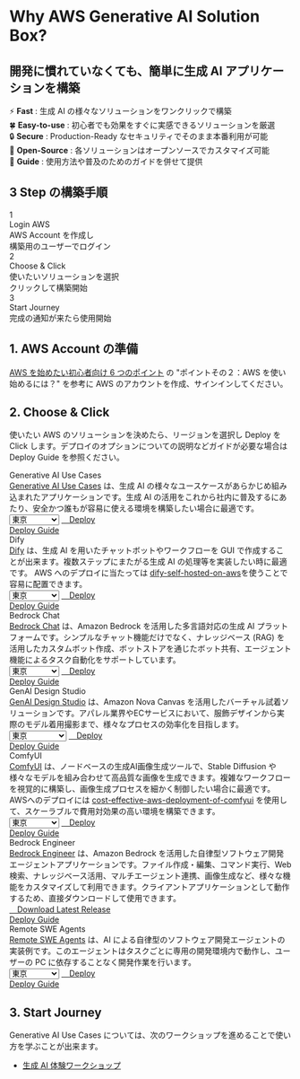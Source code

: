 # Why AWS Generative AI Solution Box?

## 開発に慣れていなくても、簡単に生成 AI アプリケーションを構築

:zap: **Fast** : 生成 AI の様々なソリューションをワンクリックで構築  
:four_leaf_clover: **Easy-to-use** : 初心者でも効果をすぐに実感できるソリューションを厳選  
:lock: **Secure** : Production-Ready なセキュリティでそのまま本番利用が可能  
:hammer: **Open-Source** : 各ソリューションはオープンソースでカスタマイズ可能  
:book: **Guide** : 使用方法や普及のためのガイドを併せて提供  

## 3 Step の構築手順

<div class="steps-container">
  <div class="step-card">
    <div class="step-number">1</div>
    <div class="step-title">Login AWS</div>
    <div class="step-description">AWS Account を作成し<br/>構築用のユーザーでログイン</div>
  </div>
  <div class="step-card">
    <div class="step-number">2</div>
    <div class="step-title">Choose & Click</div>
    <div class="step-description">使いたいソリューションを選択<br/>クリックして構築開始</div>
  </div>
  <div class="step-card">
    <div class="step-number">3</div>
    <div class="step-title">Start Journey</div>
    <div class="step-description">完成の通知が来たら使用開始</div>
  </div>
</div>

## 1. AWS Account の準備

[AWS を始めたい初心者向け 6 つのポイント](https://aws.amazon.com/jp/local/aws-beginner-six-points/) の "ポイントその２：AWS を使い始めるには？" を参考に AWS のアカウントを作成、サインインしてください。

## 2. Choose & Click

使いたい AWS のソリューションを決めたら、リージョンを選択し Deploy を Click します。デプロイのオプションについての説明などガイドが必要な場合は Deploy Guide を参照ください。

<div class="solution-card">
  <div class="solution-card__image">
    <!-- <img src="assets/images/usecase_generate_diagram.gif" alt="Generative AI Use Cases Screenshot"> -->
  </div>
  <div class="solution-card__content">
    <div class="solution-card__title">Generative AI Use Cases</div>
    <div class="solution-card__description">
      <a href="https://github.com/aws-samples/generative-ai-use-cases-jp" target="_blank">Generative AI Use Cases</a> は、生成 AI の様々なユースケースがあらかじめ組み込まれたアプリケーションです。生成 AI の活用をこれから社内に普及するにあたり、安全かつ誰もが容易に使える環境を構築したい場合に最適です。
    </div>
    <div class="solution-card__actions">
      <div class="deployment-container">
        <select class="region-selector">
          <option value="ap-northeast-1">東京</option>
          <option value="ap-northeast-3">大阪</option>
          <option value="us-east-1">バージニア</option>
          <option value="us-west-2">オレゴン</option>
        </select>
        <a href="https://ap-northeast-1.console.aws.amazon.com/cloudformation/home#/stacks/create/review?stackName=GenUDeploymentStack&templateURL=https://aws-ml-jp.s3.ap-northeast-1.amazonaws.com/asset-deployments/GenUDeploymentStack.yaml" class="deployment-button md-button" target="_blank">
          <i class="fa-solid fa-rocket"></i>　Deploy
        </a>
      </div>
      <a href="solutions/generative-ai-use-cases/" class="detail-button">
        <i class="fa-solid fa-file-lines"></i>
        Deploy Guide
      </a>
    </div>
  </div>
</div>

<div class="solution-card">
  <div class="solution-card__image">
    <!-- <img src="/assets/images/dify.png" alt="Dify Screenshot"> -->
  </div>
  <div class="solution-card__content">
    <div class="solution-card__title">Dify</div>
    <div class="solution-card__description">
      <a href="https://dify.ai/jp" target="_blank">Dify</a> は、生成 AI を用いたチャットボットやワークフローを GUI で作成することが出来ます。複数ステップにまたがる生成 AI の処理等を実装したい時に最適です。 AWS へのデプロイに当たっては <a href="https://github.com/aws-samples/dify-self-hosted-on-aws" target="_blank">dify-self-hosted-on-aws</a>を使うことで容易に配置できます。
    </div>
    <div class="solution-card__actions">
      <div class="deployment-container">
        <select class="region-selector">
          <option value="ap-northeast-1">東京</option>
          <option value="ap-northeast-3">大阪</option>
          <option value="us-east-1">バージニア</option>
          <option value="us-west-2">オレゴン</option>
        </select>
        <a href="https://ap-northeast-1.console.aws.amazon.com/cloudformation/home#/stacks/create/review?stackName=DifyDeploymentStack&templateURL=https://aws-ml-jp.s3.ap-northeast-1.amazonaws.com/asset-deployments/DifyDeploymentStack.yaml" class="deployment-button md-button" target="_blank">
          <i class="fa-solid fa-rocket"></i>　Deploy
        </a>
      </div>
      <a href="solutions/dify/" class="detail-button">
        <i class="fa-solid fa-file-lines"></i>
        Deploy Guide
      </a>
    </div>
  </div>
</div>

<div class="solution-card">
  <div class="solution-card__image">
    <!-- <img src="/assets/images/bedrock-chat.png" alt="Bedrock Chat Screenshot"> -->
  </div>
  <div class="solution-card__content">
    <div class="solution-card__title">Bedrock Chat</div>
    <div class="solution-card__description">
      <a href="https://github.com/aws-samples/bedrock-chat" target="_blank">Bedrock Chat</a> は、Amazon Bedrock を活用した多言語対応の生成 AI プラットフォームです。シンプルなチャット機能だけでなく、ナレッジベース (RAG) を活用したカスタムボット作成、ボットストアを通じたボット共有、エージェント機能によるタスク自動化をサポートしています。
    </div>
    <div class="solution-card__actions">
      <div class="deployment-container">
        <select class="region-selector">
          <option value="ap-northeast-1">東京</option>
          <option value="ap-northeast-3">大阪</option>
          <option value="us-east-1">バージニア</option>
          <option value="us-west-2">オレゴン</option>
        </select>
        <a href="https://ap-northeast-1.console.aws.amazon.com/cloudformation/home#/stacks/create/review?stackName=BrChatDeploymentStack&templateURL=https://aws-ml-jp.s3.ap-northeast-1.amazonaws.com/asset-deployments/BrChatDeploymentStack.yaml" class="deployment-button md-button" target="_blank">
          <i class="fa-solid fa-rocket"></i>　Deploy
        </a>
      </div>
      <a href="solutions/brchat/" class="detail-button">
        <i class="fa-solid fa-file-lines"></i>
        Deploy Guide
      </a>
    </div>
  </div>
</div>

<div class="solution-card">
  <div class="solution-card__image">
    <!-- <img src="/assets/images/genai-design-studio.png" alt="GenAI Design Studio Screenshot"> -->
  </div>
  <div class="solution-card__content">
    <div class="solution-card__title">GenAI Design Studio</div>
    <div class="solution-card__description">
      <a href="https://github.com/aws-samples/sample-genai-design-studio" target="_blank">GenAI Design Studio</a> は、Amazon Nova Canvas を活用したバーチャル試着ソリューションです。アパレル業界やECサービスにおいて、服飾デザインから実際のモデル着用撮影まで、様々なプロセスの効率化を目指します。
    </div>
    <div class="solution-card__actions">
      <div class="deployment-container">
        <select class="region-selector">
          <option value="ap-northeast-1">東京</option>
          <option value="us-east-1">バージニア</option>
          <option value="eu-west-1">アイルランド</option>
        </select>
        <a href="https://ap-northeast-1.console.aws.amazon.com/cloudformation/home#/stacks/create/review?stackName=GenStudioDeploymentStack&templateURL=https://aws-ml-jp.s3.ap-northeast-1.amazonaws.com/asset-deployments/GenStudioDeploymentStack.yaml" class="deployment-button md-button" target="_blank">
          <i class="fa-solid fa-rocket"></i>　Deploy
        </a>
      </div>
      <a href="solutions/genai-design-studio/" class="detail-button">
        <i class="fa-solid fa-file-lines"></i>
        Deploy Guide
      </a>
    </div>
  </div>
</div>

<div class="solution-card">
  <div class="solution-card__image">
    <!-- <img src="/assets/images/comfyui.png" alt="ComfyUI Screenshot"> -->
  </div>
  <div class="solution-card__content">
    <div class="solution-card__title">ComfyUI</div>
    <div class="solution-card__description">
      <a href="https://github.com/comfyanonymous/ComfyUI" target="_blank">ComfyUI</a> は、ノードベースの生成AI画像生成ツールで、Stable Diffusion や様々なモデルを組み合わせて高品質な画像を生成できます。複雑なワークフローを視覚的に構築し、画像生成プロセスを細かく制御したい場合に最適です。AWSへのデプロイには <a href="https://github.com/aws-samples/cost-effective-aws-deployment-of-comfyui" target="_blank">cost-effective-aws-deployment-of-comfyui</a> を使用して、スケーラブルで費用対効果の高い環境を構築できます。
    </div>
    <div class="solution-card__actions">
      <div class="deployment-container">
        <select class="region-selector">
          <option value="ap-northeast-1">東京</option>
          <option value="ap-northeast-3">大阪</option>
          <option value="us-east-1">バージニア</option>
          <option value="us-west-2">オレゴン</option>
        </select>
        <a href="https://ap-northeast-1.console.aws.amazon.com/cloudformation/home#/stacks/create/review?stackName=ComfyUIDeploymentStack&templateURL=https://aws-ml-jp.s3.ap-northeast-1.amazonaws.com/asset-deployments/ComfyUIDeploymentStack.yaml" class="deployment-button md-button" target="_blank">
          <i class="fa-solid fa-rocket"></i>　Deploy
        </a>
      </div>
      <a href="solutions/comfyui/" class="detail-button">
        <i class="fa-solid fa-file-lines"></i>
        Deploy Guide
      </a>
    </div>
  </div>
</div>

<div class="solution-card">
  <div class="solution-card__image">
    <!-- <img src="/assets/images/bedrock-engineer.png" alt="Bedrock Engineer Screenshot"> -->
  </div>
  <div class="solution-card__content">
    <div class="solution-card__title">Bedrock Engineer</div>
    <div class="solution-card__description">
      <a href="https://github.com/aws-samples/bedrock-engineer" target="_blank">Bedrock Engineer</a> は、Amazon Bedrock を活用した自律型ソフトウェア開発エージェントアプリケーションです。ファイル作成・編集、コマンド実行、Web 検索、ナレッジベース活用、マルチエージェント連携、画像生成など、様々な機能をカスタマイズして利用できます。クライアントアプリケーションとして動作するため、直接ダウンロードして使用できます。
    </div>
    <div class="solution-card__actions">
      <div class="download-container">
        <a href="https://github.com/aws-samples/bedrock-engineer/releases/latest" class="download-button md-button" target="_blank">
          <i class="fa-solid fa-download"></i>　Download Latest Release
        </a>
      </div>
      <a href="solutions/bedrock-engineer/" class="detail-button">
        <i class="fa-solid fa-file-lines"></i>
        Deploy Guide
      </a>
    </div>
  </div>
</div>

<div class="solution-card">
  <div class="solution-card__image">
    <!-- <img src="/assets/images/remote-swe-agents.png" alt="Remote SWE Agents Screenshot"> -->
  </div>
  <div class="solution-card__content">
    <div class="solution-card__title">Remote SWE Agents</div>
    <div class="solution-card__description">
      <a href="https://github.com/aws-samples/remote-swe-agents" target="_blank">Remote SWE Agents</a> は、AI による自律型のソフトウェア開発エージェントの実装例です。このエージェントはタスクごとに専用の開発環境内で動作し、ユーザーの PC に依存することなく開発作業を行います。
    </div>
    <div class="solution-card__actions">
      <div class="deployment-container">
        <select class="region-selector">
          <option value="ap-northeast-1">東京</option>
          <option value="us-west-2">オレゴン</option>
          <option value="us-east-1">バージニア</option>
        </select>
        <a href="https://us-west-2.console.aws.amazon.com/cloudformation/home#/stacks/create/review?stackName=RemoteSweDeploymentStack&templateURL=https://aws-ml-jp.s3.ap-northeast-1.amazonaws.com/asset-deployments/RemoteSweDeploymentStack.yaml" class="deployment-button md-button" target="_blank">
          <i class="fa-solid fa-rocket"></i>　Deploy
        </a>
      </div>
      <a href="solutions/remote-swe-agents/" class="detail-button">
        <i class="fa-solid fa-file-lines"></i>
        Deploy Guide
      </a>
    </div>
  </div>
</div>

## 3. Start Journey

Generative AI Use Cases については、次のワークショップを進めることで使い方を学ぶことが出来ます。

* [生成 AI 体験ワークショップ](https://catalog.workshops.aws/generative-ai-use-cases-jp)

